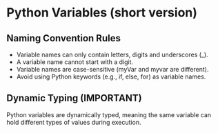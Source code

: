 # Python Variables (short version)

## Naming Convention Rules
- Variable names can only contain letters, digits and underscores (_).
- A variable name cannot start with a digit.
- Variable names are case-sensitive (myVar and myvar are different).
- Avoid using Python keywords (e.g., if, else, for) as variable names.

## Dynamic Typing (IMPORTANT)
Python variables are dynamically typed, meaning the same variable can hold different types of values during execution.

